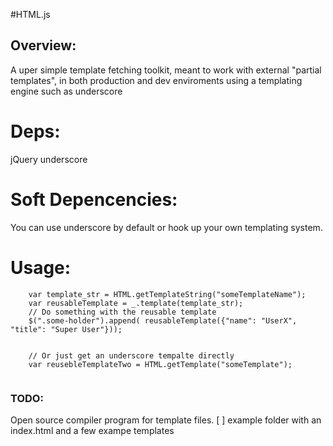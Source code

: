 #HTML.js

## Overview:

A uper simple template fetching toolkit, meant to work with external "partial templates", in
both production and dev enviroments using a templating engine such as underscore


# Deps:

jQuery
underscore

# Soft Depencencies:

You can use underscore by default or hook up your own templating system.

# Usage:

```
    var template_str = HTML.getTemplateString("someTemplateName");
    var reusableTemplate = _.template(template_str);
    // Do something with the reusable template
    $(".some-holder").append( reusableTemplate({"name": "UserX", "title": "Super User"}));


    // Or just get an underscore tempalte directly
    var reusebleTemplateTwo = HTML.getTemplate("someTemplate");


```

### TODO:
Open source compiler program for template files.
[ ] example folder with an index.html and a few exampe templates
